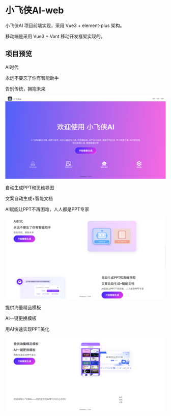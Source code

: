 # 小飞侠AI-web

小飞侠AI 项目前端实现，采用 Vue3 + element-plus 架构。

移动端是采用 Vue3 + Vant 移动开发框架实现的。

## 项目预览

AI时代

永远不要忘了你有智能助手

告别传统，拥抱未来

![首页效果](/images/pv1.png "xfxai homepage")

自动生成PPT和思维导图

文案自动生成+智能文档

AI赋能让PPT不再困难，人人都是PPT专家

![PPT专家](/images/pv2.png "xfxai ppt pro")

提供海量精品模板

AI一键更换模板

用AI快速实现PPT美化

![海量模板](/images/pv3.png "xfxai modal pro")